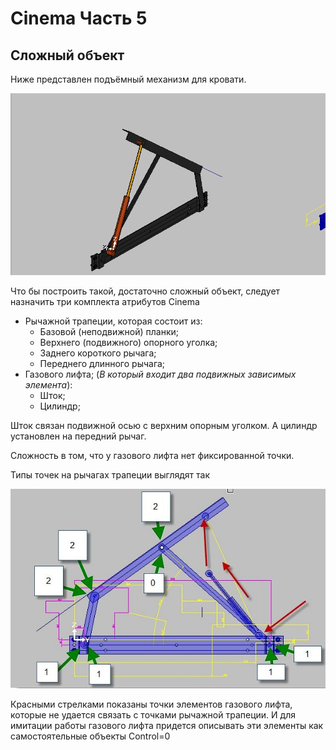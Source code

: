 # Cinema Часть 5

## Сложный объект

Ниже представлен подъёмный механизм для кровати.

![Пример поршня](./pictures/Cinema1b.gif)

Что бы построить такой, достаточно сложный объект, следует назначить три комплекта атрибутов Cinema



- Рычажной трапеции, которая состоит из:
    - Базовой (неподвижной) планки;
    - Верхнего (подвижного) опорного уголка;
    - Заднего короткого рычага;
    - Переднего длинного рычага;
- Газового лифта;
(*В который входит два подвижных зависимых элемента*):
    - Шток;
    - Цилиндр;

Шток связан подвижной осью с верхним опорным уголком. А цилиндр установлен на передний рычаг.

Сложность в том, что у газового лифта нет фиксированной точки.

Типы точек на рычагах трапеции выглядят так

![Рис.1](./pictures/cin_5_1.jpg)

Красными стрелками показаны точки элементов газового лифта, которые не удается связать с точками рычажной трапеции. И для имитации работы газового лифта придется описывать эти элементы как самостоятельные объекты Control=0
